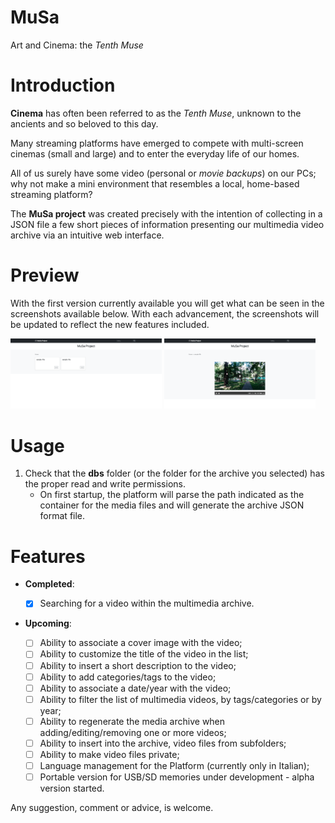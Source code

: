 # MuSa
Art and Cinema: the *Tenth Muse*

# Introduction

**Cinema** has often been referred to as the *Tenth Muse*, unknown to the ancients and so beloved to this day.

Many streaming platforms have emerged to compete with multi-screen cinemas (small and large) and to enter the everyday life of our homes.

All of us surely have some video (personal or *movie backups*) on our PCs; why not make a mini environment that resembles a local, home-based streaming platform?

The **MuSa project** was created precisely with the intention of collecting in a JSON file a few short pieces of information presenting our multimedia video archive via an intuitive web interface.

# Preview

With the first version currently available you will get what can be seen in the screenshots available below.
With each advancement, the screenshots will be updated to reflect the new features included.

<img src="./screenshots/Preview%20Box.png" width="48%"/> <img src="./screenshots/Preview%20Media.png" width="48%"/>

# Usage

1. Check that the **dbs** folder (or the folder for the archive you selected) has the proper read and write permissions.
    * On first startup, the platform will parse the path indicated as the container for the media files and will generate the archive JSON format file.

# Features

-	**Completed**:

    - [x] Searching for a video within the multimedia archive.

-	**Upcoming**:

    - [ ] Ability to associate a cover image with the video;
    - [ ] Ability to customize the title of the video in the list;
    - [ ] Ability to insert a short description to the video;
    - [ ] Ability to add categories/tags to the video;
    - [ ] Ability to associate a date/year with the video;
    - [ ] Ability to filter the list of multimedia videos, by tags/categories or by year;
    - [ ] Ability to regenerate the media archive when adding/editing/removing one or more videos;
    - [ ] Ability to insert into the archive, video files from subfolders;
    - [ ] Ability to make video files private;
    - [ ] Language management for the Platform (currently only in Italian);
    - [ ] Portable version for USB/SD memories under development - alpha version started. 

 Any suggestion, comment or advice, is welcome.

